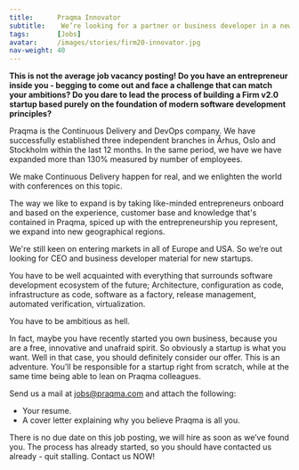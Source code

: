 ```yaml
---
title:      Praqma Innovator
subtitle:    We’re looking for a partner or business developer in a new startups
tags:       [Jobs]
avatar:     /images/stories/firm20-innovator.jpg
nav-weight: 40
---
```


__This is not the average job vacancy posting! Do you have an entrepreneur inside you - begging to come out and face a challenge that can match your ambitions? Do you dare to lead the process of building a Firm v2.0 startup based purely on the foundation of modern software development principles?__


<!--break-->

Praqma is the Continuous Delivery and DevOps company. We have successfully established three independent branches in Århus, Oslo and Stockholm within the last 12 months. In the same period, we have we have expanded more than 130% measured by number of employees.

We make Continuous Delivery happen for real, and we enlighten the world with conferences on this topic.

The way we like to expand is by taking like-minded entrepreneurs onboard and based on the experience, customer base and knowledge that's contained in Praqma, spiced up with the entrepreneurship you represent, we expand into new geographical regions.

We're still keen on entering markets in all of Europe and USA. So we’re out looking for CEO and business developer material for new startups.

You have to be well acquainted with everything that surrounds software development ecosystem of the future; Architecture, configuration as code, infrastructure as code, software as a factory, release management, automated verification, virtualization.

You have to be ambitious as hell.

In fact, maybe you have recently started you own business, because you are a free, innovative and unafraid spirit. So obviously a startup is what you want. Well in that case, you should definitely consider our offer. This is an adventure. You’ll be responsible for a startup right from scratch, while at the same time being able to lean on Praqma colleagues.

Send us a mail at [jobs@praqma.com](mailto:jobs@praqma.com) and attach the following:

* Your resume.
* A cover letter explaining why you believe Praqma is all you.

There is no due date on this job posting, we will hire as soon as we’ve found you. The process has already started, so you should have contacted us already - quit stalling. Contact us NOW!
